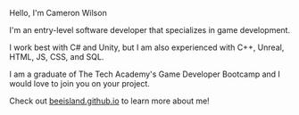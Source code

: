 Hello, I'm Cameron Wilson

I'm an entry-level software developer that specializes in game development.

I work best with C# and Unity, but I am also experienced with C++, Unreal, HTML, JS, CSS, and SQL.

I am a graduate of The Tech Academy's Game Developer Bootcamp and I would love to join you on your project.

Check out [beeisland.github.io](https://beeisland.github.io) to learn more about me!

<!---
BeeIsland/BeeIsland is a ✨ special ✨ repository because its `README.md` (this file) appears on your GitHub profile.
You can click the Preview link to take a look at your changes.
--->
